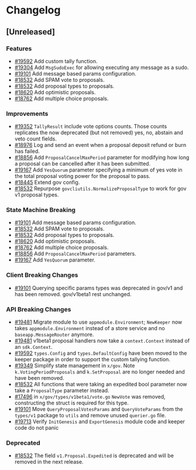 <!--
Guiding Principles:
Changelogs are for humans, not machines.
There should be an entry for every single version.
The same types of changes should be grouped.
Versions and sections should be linkable.
The latest version comes first.
The release date of each version is displayed.
Mention whether you follow Semantic Versioning.
Usage:
Change log entries are to be added to the Unreleased section under the
appropriate stanza (see below). Each entry should ideally include a tag and
the Github issue reference in the following format:
* (<tag>) [#<issue-number>] Changelog message.
Types of changes (Stanzas):
"Features" for new features.
"Improvements" for changes in existing functionality.
"Deprecated" for soon-to-be removed features.
"Bug Fixes" for any bug fixes.
"API Breaking" for breaking exported APIs used by developers building on SDK.
Ref: https://keepachangelog.com/en/1.0.0/
-->

# Changelog

## [Unreleased]

### Features

* [#19592](https://github.com/cosmos/cosmos-sdk/pull/19592) Add custom tally function.
* [#19304](https://github.com/cosmos/cosmos-sdk/pull/19304) Add `MsgSudoExec` for allowing executing any message as a sudo.
* [#19101](https://github.com/cosmos/cosmos-sdk/pull/19101) Add message based params configuration.
* [#18532](https://github.com/cosmos/cosmos-sdk/pull/18532) Add SPAM vote to proposals.
* [#18532](https://github.com/cosmos/cosmos-sdk/pull/18532) Add proposal types to proposals.
* [#18620](https://github.com/cosmos/cosmos-sdk/pull/18620) Add optimistic proposals.
* [#18762](https://github.com/cosmos/cosmos-sdk/pull/18762) Add multiple choice proposals.

### Improvements

* [#19352](https://github.com/cosmos/cosmos-sdk/pull/19352) `TallyResult` include vote options counts. Those counts replicates the now deprecated (but not removed) yes, no, abstain and veto count fields.
* [#18976](https://github.com/cosmos/cosmos-sdk/pull/18976) Log and send an event when a proposal deposit refund or burn has failed.
* [#18856](https://github.com/cosmos/cosmos-sdk/pull/18856) Add `ProposalCancelMaxPeriod` parameter for modifying how long a proposal can be cancelled after it has been submitted.
* [#19167](https://github.com/cosmos/cosmos-sdk/pull/19167) Add `YesQuorum` parameter specifying a minimum of yes vote in the total proposal voting power for the proposal to pass.
* [#18445](https://github.com/cosmos/cosmos-sdk/pull/18445) Extend gov config.
* [#18532](https://github.com/cosmos/cosmos-sdk/pull/18532) Repurpose `govcliutils.NormalizeProposalType` to work for gov v1 proposal types.

### State Machine Breaking

* [#19101](https://github.com/cosmos/cosmos-sdk/pull/19101) Add message based params configuration.
* [#18532](https://github.com/cosmos/cosmos-sdk/pull/18532) Add SPAM vote to proposals.
* [#18532](https://github.com/cosmos/cosmos-sdk/pull/18532) Add proposal types to proposals.
* [#18620](https://github.com/cosmos/cosmos-sdk/pull/18620) Add optimistic proposals.
* [#18762](https://github.com/cosmos/cosmos-sdk/pull/18762) Add multiple choice proposals.
* [#18856](https://github.com/cosmos/cosmos-sdk/pull/18856) Add `ProposalCancelMaxPeriod` parameters.
* [#19167](https://github.com/cosmos/cosmos-sdk/pull/19167) Add `YesQuorum` parameter.

### Client Breaking Changes

* [#19101](https://github.com/cosmos/cosmos-sdk/pull/19101) Querying specific params types was deprecated in gov/v1 and has been removed. gov/v1beta1 rest unchanged.

### API Breaking Changes

* [#19481](https://github.com/cosmos/cosmos-sdk/pull/19481) Migrate module to use `appmodule.Environment`; `NewKeeper` now takes `appmodule.Environment` instead of a store service and no `baseapp.MessageRouter` anymore.
* [#19481](https://github.com/cosmos/cosmos-sdk/pull/19481) v1beta1 proposal handlers now take a `context.Context` instead of an `sdk.Context`. 
* [#19592](https://github.com/cosmos/cosmos-sdk/pull/19592) `types.Config` and `types.DefaultConfig` have been moved to the keeper package in order to support the custom tallying function.
* [#19349](https://github.com/cosmos/cosmos-sdk/pull/19349) Simplify state management in `x/gov`. Note `k.VotingPeriodProposals` and `k.SetProposal` are no longer needed and have been removed.
* [#18532](https://github.com/cosmos/cosmos-sdk/pull/18532) All functions that were taking an expedited bool parameter now take a `ProposalType` parameter instead.
* [#17496](https://github.com/cosmos/cosmos-sdk/pull/17496) in `x/gov/types/v1beta1/vote.go` `NewVote` was removed, constructing the struct is required for this type.
* [#19101](https://github.com/cosmos/cosmos-sdk/pull/19101) Move `QueryProposalVotesParams` and `QueryVoteParams` from the `types/v1` package to `utils` and remove unused `querier.go` file.
* [#19713](https://github.com/cosmos/cosmos-sdk/pull/19740) Verify `InitGenesis` and `ExportGenesis` module code and keeper code do not panic

### Deprecated

* [#18532](https://github.com/cosmos/cosmos-sdk/pull/18532) The field `v1.Proposal.Expedited` is deprecated and will be removed in the next release.
